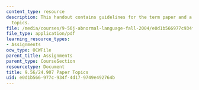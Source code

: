 ```yaml
---
content_type: resource
description: This handout contains guidelines for the term paper and a list of suggested
  topics.
file: /media/courses/9-56j-abnormal-language-fall-2004/e0d1b566977c934f4d179749e492764b_9_56paperoutline.pdf
file_type: application/pdf
learning_resource_types:
- Assignments
ocw_type: OCWFile
parent_title: Assignments
parent_type: CourseSection
resourcetype: Document
title: 9.56/24.907 Paper Topics
uid: e0d1b566-977c-934f-4d17-9749e492764b
---
```


